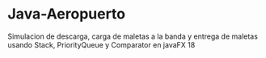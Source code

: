 # Java-Aeropuerto
Simulacion de descarga, carga de maletas a la banda y entrega de maletas usando Stack, PriorityQueue y Comparator en javaFX 18
